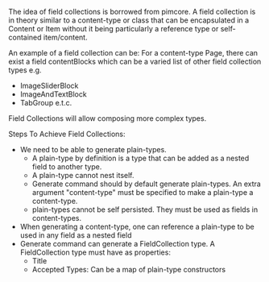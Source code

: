 The idea of field collections is borrowed from pimcore.
A field collection is in theory similar to a content-type or class that can be encapsulated in a Content or Item
without it being particularly a reference type or self-contained item/content.

An example of a field collection can be:
For a content-type Page, there can exist a field contentBlocks which can be a varied list of other field collection
types e.g.
- ImageSliderBlock
- ImageAndTextBlock
- TabGroup
e.t.c.

Field Collections will allow composing more complex types.

Steps To Achieve Field Collections:
- We need to be able to generate plain-types.
  + A plain-type by definition is a type that can be added as a nested field to another type.
  + A plain-type cannot nest itself.
  + Generate command should by default generate plain-types. An extra argument "content-type" must be specified
    to make a plain-type a content-type.
  + plain-types cannot be self persisted. They must be used as fields in content-types.
- When generating a content-type, one can reference a plain-type to be used in any field as a nested field
- Generate command can generate a FieldCollection type. A FieldCollection type must have as properties:
  + Title
  + Accepted Types: Can be a map of plain-type constructors
